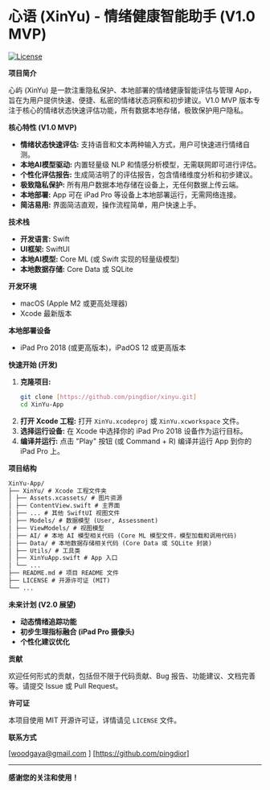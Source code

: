 
# 心语 (XinYu) - 情绪健康智能助手 (V1.0 MVP)

[![License](https://img.shields.io/badge/License-MIT-blue.svg)](LICENSE)

**项目简介**

心屿 (XinYu) 是一款注重隐私保护、本地部署的情绪健康智能评估与管理 App，旨在为用户提供快速、便捷、私密的情绪状态洞察和初步建议。V1.0 MVP 版本专注于核心的情绪状态快速评估功能，所有数据本地存储，极致保护用户隐私。

**核心特性 (V1.0 MVP)**

*   **情绪状态快速评估:**  支持语音和文本两种输入方式，用户可快速进行情绪自测。
*   **本地AI模型驱动:**  内置轻量级 NLP 和情感分析模型，无需联网即可进行评估。
*   **个性化评估报告:**  生成简洁明了的评估报告，包含情绪维度分析和初步建议。
*   **极致隐私保护:**  所有用户数据本地存储在设备上，无任何数据上传云端。
*   **本地部署:**  App 可在 iPad Pro 等设备上本地部署运行，无需网络连接。
*   **简洁易用:**  界面简洁直观，操作流程简单，用户快速上手。

**技术栈**

*   **开发语言:** Swift
*   **UI框架:** SwiftUI
*   **本地AI模型:** Core ML (或 Swift 实现的轻量级模型)
*   **本地数据存储:** Core Data 或 SQLite

**开发环境**

*   macOS (Apple M2 或更高处理器)
*   Xcode 最新版本

**本地部署设备**

*   iPad Pro 2018 (或更高版本)，iPadOS 12 或更高版本

**快速开始 (开发)**

1.  **克隆项目:**
    ```bash
    git clone [https://github.com/pingdior/xinyu.git]
    cd XinYu-App
    ```
2.  **打开 Xcode 工程:**
    打开 `XinYu.xcodeproj` 或 `XinYu.xcworkspace` 文件。
3.  **选择运行设备:**  在 Xcode 中选择你的 iPad Pro 2018 设备作为运行目标。
4.  **编译并运行:**  点击 "Play" 按钮 (或 Command + R) 编译并运行 App 到你的 iPad Pro 上。

**项目结构**
```Markdown
XinYu-App/
├── XinYu/ # Xcode 工程文件夹
│ ├── Assets.xcassets/ # 图片资源
│ ├── ContentView.swift # 主界面
│ ├── ... # 其他 SwiftUI 视图文件
│ ├── Models/ # 数据模型 (User, Assessment)
│ ├── ViewModels/ # 视图模型
│ ├── AI/ # 本地 AI 模型相关代码 (Core ML 模型文件，模型加载和调用代码)
│ ├── Data/ # 本地数据存储相关代码 (Core Data 或 SQLite 封装)
│ ├── Utils/ # 工具类
│ ├── XinYuApp.swift # App 入口
│ └── ...
├── README.md # 项目 README 文件
├── LICENSE # 开源许可证 (MIT)
└── ...
```

**未来计划 (V2.0 展望)**

*   **动态情绪追踪功能**
*   **初步生理指标融合 (iPad Pro 摄像头)**
*   **个性化建议优化**

**贡献**

欢迎任何形式的贡献，包括但不限于代码贡献、Bug 报告、功能建议、文档完善等。请提交 Issue 或 Pull Request。

**许可证**

本项目使用 MIT 开源许可证，详情请见 `LICENSE` 文件。

**联系方式**

[woodgaya@gmail.com ]
[https://github.com/pingdior]

---
**感谢您的关注和使用！**
